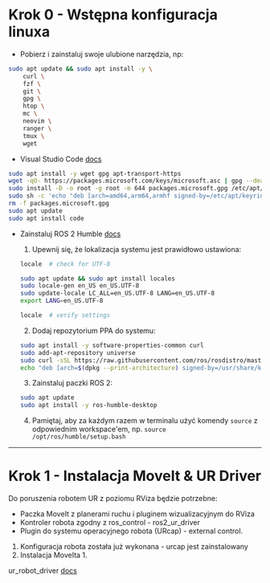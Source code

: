 # Krok 0 - Wstępna konfiguracja linuxa
- Pobierz i zainstaluj swoje ulubione narzędzia, np:
```bash
sudo apt update && sudo apt install -y \
	curl \
	fzf \
	git \
	gpg \
	htop \
	mc \
	neovim \
	ranger \
	tmux \
	wget
```
- Visual Studio Code [docs](https://code.visualstudio.com/docs/setup/linux)
```bash
sudo apt install -y wget gpg apt-transport-https
wget -qO- https://packages.microsoft.com/keys/microsoft.asc | gpg --dearmor > packages.microsoft.gpg
sudo install -D -o root -g root -m 644 packages.microsoft.gpg /etc/apt/keyrings/packages.microsoft.gpg
sudo sh -c 'echo "deb [arch=amd64,arm64,armhf signed-by=/etc/apt/keyrings/packages.microsoft.gpg] https://packages.microsoft.com/repos/code stable main" > /etc/apt/sources.list.d/vscode.list'
rm -f packages.microsoft.gpg
sudo apt update
sudo apt install code
```

- Zainstaluj ROS 2 Humble [docs](https://docs.ros.org/en/humble/Installation/Ubuntu-Install-Debians.html)

    1. Upewnij się, że lokalizacja systemu jest prawidłowo ustawiona:
    ```bash
	locale  # check for UTF-8

	sudo apt update && sudo apt install locales
	sudo locale-gen en_US en_US.UTF-8
	sudo update-locale LC_ALL=en_US.UTF-8 LANG=en_US.UTF-8
	export LANG=en_US.UTF-8

	locale  # verify settings
	``` 
	2. Dodaj repozytorium PPA do systemu:
    ```bash
	sudo apt install -y software-properties-common curl
	sudo add-apt-repository universe
	sudo curl -sSL https://raw.githubusercontent.com/ros/rosdistro/master/ros.key -o /usr/share/keyrings/ros-archive-keyring.gpg
	echo "deb [arch=$(dpkg --print-architecture) signed-by=/usr/share/keyrings/ros-archive-keyring.gpg] http://packages.ros.org/ros2/ubuntu $(. /etc/os-release && echo $UBUNTU_CODENAME) main" | sudo tee /etc/apt/sources.list.d/ros2.list > /dev/null
	```
	3. Zainstaluj paczki ROS 2:
    ```bash
	sudo apt update
	sudo apt install -y ros-humble-desktop
	```

	4. Pamiętaj, aby za każdym razem w terminalu użyć komendy `source` z odpowiednim workspace'em, np. `source /opt/ros/humble/setup.bash` 

---

# Krok 1 - Instalacja MoveIt & UR Driver
Do poruszenia robotem UR z poziomu RViza będzie potrzebne:
- Paczka MoveIt z planerami ruchu i pluginem wizualizacyjnym do RViza
- Kontroler robota zgodny z ros_control - ros2_ur_driver
- Plugin do systemu operacyjnego robota (URcap) - external control.

1. Konfiguracja robota została już wykonana - urcap jest zainstalowany
1. Instalacja MoveIta
   1. 


ur_robot_driver [docs](https://docs.ros.org/en/ros2_packages/rolling/api/ur_robot_driver/index.html)

